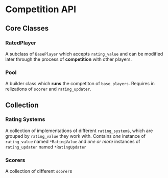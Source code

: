 
# Competition API

## Core Classes

### RatedPlayer
A subclass of `BasePlayer` which accepts `rating_value` and can be modified later through the process of **competition** with other players.

### Pool
A builder class which **runs** the competiton of `base_players`. Requires in relizations of `scorer` and `rating_updater`.


## Collection

### Rating Systems
A collection of implementations of different `rating_system`s, which are grouped by `rating_value` they work with.
Contains *one* instance of `rating_value` named `*RatingValue`
and *one or more* instances of `rating_updater` named `*RatingUpdater`

### Scorers
A collection of different `scorer`s


